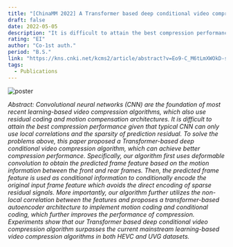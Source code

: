 ```yaml
---
title: "[ChinaMM 2022] A Transformer based deep conditional video compression"
draft: false
date: 2022-05-05
description: "It is difficult to attain the best compression performance given that typical CNN can only use local correlations and the sparsity of prediction residual. This paper proposed a Transformer-based deep conditional video compression algorithm, which can achieve better compression performance."
rating: "EI"
author: "Co-1st auth."
period: "B.S."
link: "https://kns.cnki.net/kcms2/article/abstract?v=Eo9-C_M6tLmXWOkD-sNcF8BKn9DBMuppP-IKA9SkB45YcOxBBYdKwTcuyw9t_Fo7eyrLdW8v31uQkBG7qU0ImBNH6o8WxShIOghQJjQX0XvCD3GULkF-bKaKXF32KVQSmAik21sDccE=&uniplatform=NZKPT&language=CHS"
tags:
  - Publications
---
```


![poster](https://s2.loli.net/2023/11/29/5TesQ8yoGHCu9m3.jpg)

*Abstract: Convolutional neural networks (CNN) are the foundation of most recent learning-based video compression algorithms, which also use residual coding and motion compensation architectures. It is difficult to attain the best compression performance given that typical CNN can only use local correlations and the sparsity of prediction residual. To solve the problems above, this paper proposed a Transformer-based deep conditional video compression algorithm, which can achieve better compression performance. Specifically, our algorithm first uses deformable convolution to obtain the predicted frame feature based on the motion information between the front and rear frames. Then, the predicted frame feature is used as conditional information to conditionally encode the original input frame feature which avoids the direct encoding of sparse residual signals. More importantly, our algorithm further utilizes the non-local correlation between the features and proposes a transformer-based autoencoder architecture to implement motion coding and conditional coding, which further improves the performance of compression. Experiments show that our Transformer based deep conditional video compression algorithm surpasses the current mainstream learning-based video compression algorithms in both HEVC and UVG datasets.*
